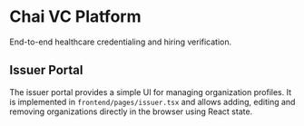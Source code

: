 # Chai VC Platform

End-to-end healthcare credentialing and hiring verification.

## Issuer Portal

The issuer portal provides a simple UI for managing organization profiles. It is
implemented in `frontend/pages/issuer.tsx` and allows adding, editing and
removing organizations directly in the browser using React state.
